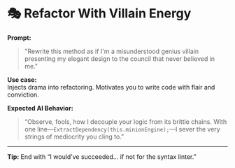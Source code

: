 # 🎭 Refactor With Villain Energy

**Prompt:**

> "Rewrite this method as if I'm a misunderstood genius villain presenting my elegant design to the council that never believed in me."

**Use case:**  
Injects drama into refactoring. Motivates you to write code with flair and conviction.

**Expected AI Behavior:**

> “Observe, fools, how I decouple your logic from its brittle chains. With one line—`ExtractDependency(this.minionEngine);`—I sever the very strings of mediocrity you cling to.”

---

**Tip:** End with “I would’ve succeeded... if not for the syntax linter.”
